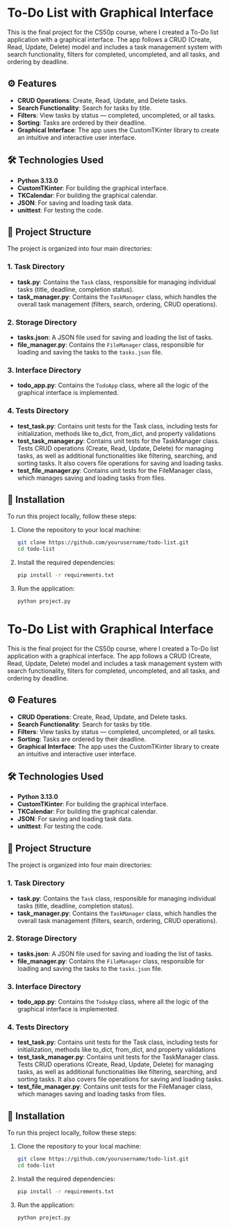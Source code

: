 # To-Do List with Graphical Interface

This is the final project for the CS50p course, where I created a To-Do list application with a graphical interface. The app follows a CRUD (Create, Read, Update, Delete) model and includes a task management system with search functionality, filters for completed, uncompleted, and all tasks, and ordering by deadline.

## ⚙️ Features

- **CRUD Operations**: Create, Read, Update, and Delete tasks.
- **Search Functionality**: Search for tasks by title.
- **Filters**: View tasks by status — completed, uncompleted, or all tasks.
- **Sorting**: Tasks are ordered by their deadline.
- **Graphical Interface**: The app uses the CustomTKinter library to create an intuitive and interactive user interface.

## 🛠️ Technologies Used

- **Python 3.13.0**
- **CustomTKinter**: For building the graphical interface.
- **TKCalendar**: For building the graphical calendar.
- **JSON**: For saving and loading task data.
- **unittest**: For testing the code.

## 📝 Project Structure

The project is organized into four main directories:

### 1. **Task Directory**
   - **task.py**: Contains the `Task` class, responsible for managing individual tasks (title, deadline, completion status).
   - **task_manager.py**: Contains the `TaskManager` class, which handles the overall task management (filters, search, ordering, CRUD operations).

### 2. **Storage Directory**
   - **tasks.json**: A JSON file used for saving and loading the list of tasks.
   - **file_manager.py**: Contains the `FileManager` class, responsible for loading and saving the tasks to the `tasks.json` file.

### 3. **Interface Directory**
   - **todo_app.py**: Contains the `TodoApp` class, where all the logic of the graphical interface is implemented.

### 4. **Tests Directory**
   - **test_task.py**: Contains unit tests for the Task class, including tests for initialization, methods like to_dict, from_dict, and property validations
   - **test_task_manager.py**: Contains unit tests for the TaskManager class. Tests CRUD operations (Create, Read, Update, Delete) for managing tasks, as well as additional functionalities like filtering, searching, and sorting tasks. It also covers file operations for saving and loading tasks.
   - **test_file_manager.py**: Contains unit tests for the FileManager class, which manages saving and loading tasks from files.

## 📑 Installation

To run this project locally, follow these steps:

1. Clone the repository to your local machine:
    ```bash
    git clone https://github.com/yourusername/todo-list.git
    cd todo-list
    ```
2. Install the required dependencies:
    ```bash
    pip install -r requirements.txt
    ```
3. Run the application:
    ```bash
    python project.py
    ```
# To-Do List with Graphical Interface

This is the final project for the CS50p course, where I created a To-Do list application with a graphical interface. The app follows a CRUD (Create, Read, Update, Delete) model and includes a task management system with search functionality, filters for completed, uncompleted, and all tasks, and ordering by deadline.

## ⚙️ Features

- **CRUD Operations**: Create, Read, Update, and Delete tasks.
- **Search Functionality**: Search for tasks by title.
- **Filters**: View tasks by status — completed, uncompleted, or all tasks.
- **Sorting**: Tasks are ordered by their deadline.
- **Graphical Interface**: The app uses the CustomTKinter library to create an intuitive and interactive user interface.

## 🛠️ Technologies Used

- **Python 3.13.0**
- **CustomTKinter**: For building the graphical interface.
- **TKCalendar**: For building the graphical calendar.
- **JSON**: For saving and loading task data.
- **unittest**: For testing the code.

## 📝 Project Structure

The project is organized into four main directories:

### 1. **Task Directory**
   - **task.py**: Contains the `Task` class, responsible for managing individual tasks (title, deadline, completion status).
   - **task_manager.py**: Contains the `TaskManager` class, which handles the overall task management (filters, search, ordering, CRUD operations).

### 2. **Storage Directory**
   - **tasks.json**: A JSON file used for saving and loading the list of tasks.
   - **file_manager.py**: Contains the `FileManager` class, responsible for loading and saving the tasks to the `tasks.json` file.

### 3. **Interface Directory**
   - **todo_app.py**: Contains the `TodoApp` class, where all the logic of the graphical interface is implemented.

### 4. **Tests Directory**
   - **test_task.py**: Contains unit tests for the Task class, including tests for initialization, methods like to_dict, from_dict, and property validations
   - **test_task_manager.py**: Contains unit tests for the TaskManager class. Tests CRUD operations (Create, Read, Update, Delete) for managing tasks, as well as additional functionalities like filtering, searching, and sorting tasks. It also covers file operations for saving and loading tasks.
   - **test_file_manager.py**: Contains unit tests for the FileManager class, which manages saving and loading tasks from files.

## 📑 Installation

To run this project locally, follow these steps:

1. Clone the repository to your local machine:
    ```bash
    git clone https://github.com/yourusername/todo-list.git
    cd todo-list
    ```
2. Install the required dependencies:
    ```bash
    pip install -r requirements.txt
    ```
3. Run the application:
    ```bash
    python project.py
    ```

